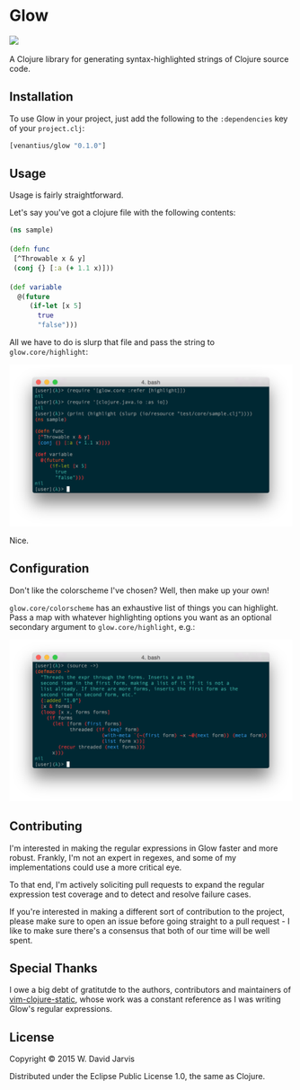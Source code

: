 # Glow

![](https://img.shields.io/clojars/v/venantius/glow.svg)

A Clojure library for generating syntax-highlighted strings of Clojure source
code.

## Installation

To use Glow in your project, just add the following to the `:dependencies` key of your `project.clj`:

```clojure
[venantius/glow "0.1.0"]
```

## Usage

Usage is fairly straightforward.

Let's say you've got a clojure file with the following contents:

```clojure
(ns sample)

(defn func
 [^Throwable x & y]
 (conj {} [:a (+ 1.1 x)]))

(def variable
  @(future
     (if-let [x 5]
       true
       "false")))
```

All we have to do is slurp that file and pass the string to `glow.core/highlight`:

![](./doc/glow.png)

Nice.

## Configuration

Don't like the colorscheme I've chosen? Well, then make up your own!

`glow.core/colorscheme` has an exhaustive list of things you can highlight.
Pass a map with whatever highlighting options you want as an optional
secondary argument to `glow.core/highlight`, e.g.:

![](./doc/glow_2.png)

## Contributing

I'm interested in making the regular expressions in Glow faster and more robust. Frankly, I'm not an expert in regexes, and some of my implementations could use a more critical eye.

To that end, I'm actively soliciting pull requests to expand the regular expression test coverage and to detect and resolve failure cases.

If you're interested in making a different sort of contribution to the project, please make sure to open an issue before going straight to a pull request - I like to make sure there's a consensus that both of our time will be well spent.

## Special Thanks

I owe a big debt of gratitutde to the authors, contributors and maintainers of [vim-clojure-static](https://github.com/guns/vim-clojure-static), whose work was a constant reference as I was writing Glow's regular expressions.

## License

Copyright © 2015 W. David Jarvis

Distributed under the Eclipse Public License 1.0, the same as Clojure.

